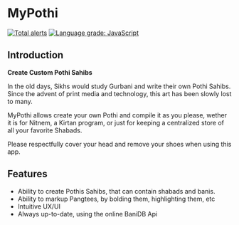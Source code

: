 # MyPothi
[![Total alerts](https://img.shields.io/lgtm/alerts/g/KhalisIncubator/MyPothi.svg?logo=lgtm&logoWidth=18)](https://lgtm.com/projects/g/KhalisIncubator/MyPothi/alerts/)
[![Language grade: JavaScript](https://img.shields.io/lgtm/grade/javascript/g/KhalisIncubator/MyPothi.svg?logo=lgtm&logoWidth=18)](https://lgtm.com/projects/g/KhalisIncubator/MyPothi/context:javascript)

## Introduction
**Create Custom Pothi Sahibs**

In the old days, Sikhs would study Gurbani and write their own Pothi Sahibs. Since the advent of print media and technology, this art has been slowly lost to many.

MyPothi allows create your own Pothi and compile it as you please, wether it is for Nitnem, a Kirtan program, or just for keeping a centralized store of all your favorite Shabads.

Please respectfully cover your head and remove your shoes when using this app. 


## Features

- Ability to create Pothis Sahibs, that can contain shabads and banis.
- Ability to markup Pangtees, by bolding them, highlighting them, etc
- Intuitive UX/UI
- Always up-to-date, using the online BaniDB Api



